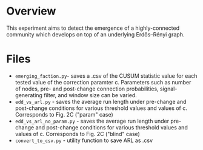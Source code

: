# Overview

This experiment aims to detect the emergence of a highly-connected community which develops on top of an underlying Erdős–Rényi graph. 

# Files

- `emerging_faction.py`- saves a .csv of the CUSUM statistic value for each tested value of the correction paramter c. Parameters such as number of nodes, pre- and post-change connection probabilities,
signal-generating filter, and window size can be varied.
- `edd_vs_arl.py` - saves the average run length under pre-change and post-change conditions for various threshold values and values of c. Corresponds to Fig. 2C ("param" case)
- `edd_vs_arl_no_param.py` - saves the average run length under pre-change and post-change conditions for various threshold values and values of c. Corresponds to Fig. 2C ("blind" case)
- `convert_to_csv.py` - utility function to save ARL as .csv

